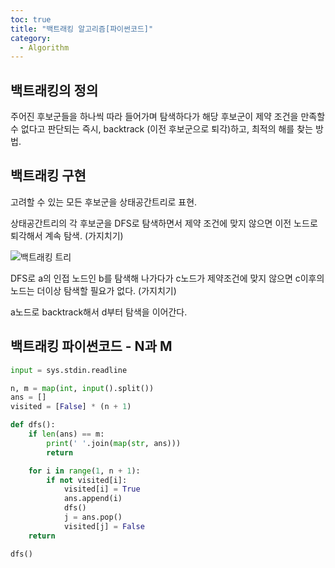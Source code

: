 ```yaml
---
toc: true
title: "백트래킹 알고리즘[파이썬코드]"
category:
  - Algorithm
---
```

## 백트래킹의 정의

주어진 후보군들을 하나씩 따라 들어가며 탐색하다가 해당 후보군이 제약 조건을 만족할 수 없다고 판단되는 즉시, backtrack $($이전 후보군으로 퇴각)하고, 최적의 해를 찾는 방법.

## 백트래킹 구현

고려할 수 있는 모든 후보군을 상태공간트리로 표현.

상태공간트리의 각 후보군을 DFS로 탐색하면서 제약 조건에 맞지 않으면 이전 노드로 퇴각해서 계속 탐색. $($가지치기)

![백트래킹 트리](https://i.imgur.com/rqaX8om.png)

DFS로 a의 인접 노드인 b를 탐색해 나가다가 c노드가 제약조건에 맞지 않으면 c이후의 노드는 더이상 탐색할 필요가 없다. (가지치기)

a노드로 backtrack해서 d부터 탐색을 이어간다.

## 백트래킹 파이썬코드 - N과 M

```python
input = sys.stdin.readline

n, m = map(int, input().split())
ans = []
visited = [False] * (n + 1)

def dfs():
    if len(ans) == m:
        print(' '.join(map(str, ans)))
        return

    for i in range(1, n + 1):
        if not visited[i]:
            visited[i] = True
            ans.append(i)
            dfs()
            j = ans.pop()
            visited[j] = False
    return

dfs()
```